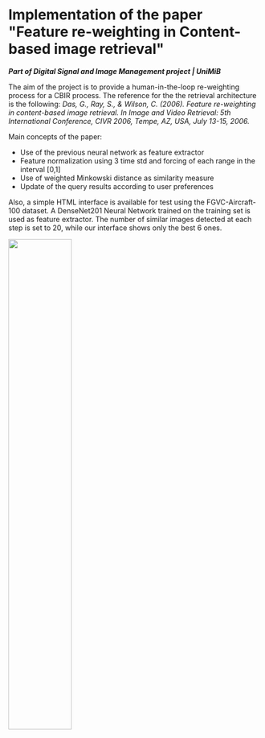 # Implementation of the paper "Feature re-weighting in Content-based image retrieval"

***Part of Digital Signal and Image Management project | UniMiB***

The aim of the project is to provide a human-in-the-loop re-weighting process for a CBIR process. The reference for the the retrieval architecture is the following:
*Das, G., Ray, S., & Wilson, C. (2006). Feature re-weighting in content-based image retrieval. In Image and Video Retrieval: 5th International Conference, CIVR 2006, Tempe, AZ, USA, July 13-15, 2006.*

Main concepts of the paper:
- Use of the previous neural network as feature extractor
- Feature normalization using 3 time std and forcing of each range in the interval [0,1]
- Use of weighted Minkowski distance as similarity measure
- Update of the query results according to user preferences

Also, a simple HTML interface is available for test using the FGVC-Aircraft-100 dataset. A DenseNet201 Neural Network trained on the training set is used as feature extractor. The number of similar images detected at each step is set to 20, while our interface shows only the best 6 ones.

<img src="https://user-images.githubusercontent.com/63108350/226201266-35918085-7344-42bb-b958-5d6ee4ad936c.mp4" width=50%>
